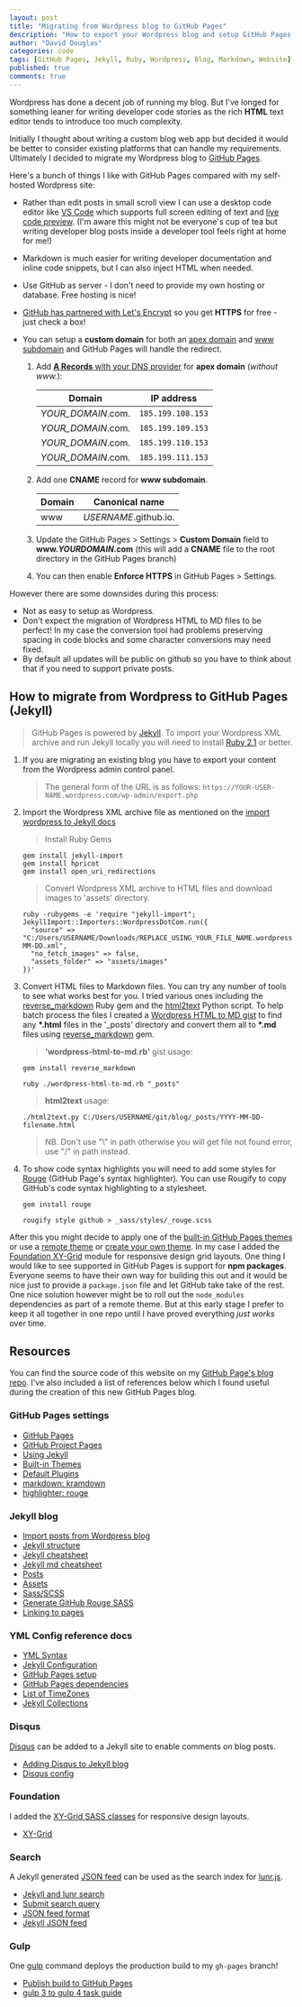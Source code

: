```yaml
---
layout: post
title: "Migrating from Wordpress blog to GitHub Pages"
description: "How to export your Wordpress blog and setup GitHub Pages with https and custom domain."
author: "David Douglas"
categories: code
tags: [GitHub Pages, Jekyll, Ruby, Wordpress, Blog, Markdown, Website]
published: true
comments: true
---
```


Wordpress has done a decent job of running my blog.
But I've longed for something leaner for writing developer code stories as the rich **HTML** text editor tends to introduce too much complexity.

<!--more-->

Initially I thought about writing a custom blog web app but decided it would be better to consider existing platforms that can handle my requirements.
Ultimately I decided to migrate my Wordpress blog to [GitHub Pages](https://pages.github.com/).

Here's a bunch of things I like with GitHub Pages compared with my self-hosted Wordpress site:

- Rather than edit posts in small scroll view I can use a desktop code editor like [VS Code](https://code.visualstudio.com/) which supports full screen editing of text and [live code preview](https://code.visualstudio.com/docs/languages/markdown#_editor-and-preview-synchronization). (I'm aware this might not be everyone's cup of tea but writing developer blog posts inside a developer tool feels right at home for me!)
- Markdown is much easier for writing developer documentation and inline code snippets, but I can also inject HTML when needed.
- Use GitHub as server - I don't need to provide my own hosting or database. Free hosting is nice!
- [GitHub has partnered with Let's Encrypt](https://blog.github.com/2018-05-01-github-pages-custom-domains-https/) so you get **HTTPS** for free - just check a box!
- You can setup a **custom domain** for both an [apex domain](https://help.github.com/articles/setting-up-an-apex-domain/) and [www subdomain](https://help.github.com/articles/setting-up-a-www-subdomain/) and GitHub Pages will handle the redirect.

  1.  Add [**A Records** with your DNS provider](https://help.github.com/articles/setting-up-an-apex-domain/#configuring-a-records-with-your-dns-provider) for **apex domain** (_without www._):

      | Domain             | IP address        |
      | ------------------ | ----------------- |
      | _YOUR_DOMAIN_.com. | `185.199.108.153` |
      | _YOUR_DOMAIN_.com. | `185.199.109.153` |
      | _YOUR_DOMAIN_.com. | `185.199.110.153` |
      | _YOUR_DOMAIN_.com. | `185.199.111.153` |

  2.  Add one **CNAME** record for **www subdomain**.

      | Domain | Canonical name        |
      | ------ | --------------------- |
      | www    | _USERNAME_.github.io. |

  3.  Update the GitHub Pages > Settings > **Custom Domain** field to **www._YOURDOMAIN_.com** (this will add a **CNAME** file to the root directory in the GitHub Pages branch)
  4.  You can then enable **Enforce HTTPS** in GitHub Pages > Settings.

However there are some downsides during this process:

- Not as easy to setup as Wordpress.
- Don't expect the migration of Wordpress HTML to MD files to be perfect! In my case the conversion tool had problems preserving spacing in code blocks and some character conversions may need fixed.
- By default all updates will be public on github so you have to think about that if you need to support private posts.

## How to migrate from Wordpress to GitHub Pages (Jekyll)

> GitHub Pages is powered by [Jekyll](https://jekyllrb.com/). To import your Wordpress XML archive and run Jekyll locally you will need to install [Ruby 2.1](https://www.ruby-lang.org/en/downloads/) or better.

1. If you are migrating an existing blog you have to export your content from the Wordpress admin control panel.

   > The general form of the URL is as follows: `https://YOUR-USER-NAME.wordpress.com/wp-admin/export.php`

2. Import the Wordpress XML archive file as mentioned on the [import wordpress to Jekyll docs](http://import.jekyllrb.com/docs/wordpressdotcom/)

   > Install Ruby Gems

   ```shell
   gem install jekyll-import
   gem install hpricot
   gem install open_uri_redirections
   ```

   > Convert Wordpress XML archive to HTML files and download images to 'assets' directory.

   ```shell
   ruby -rubygems -e 'require "jekyll-import";
   JekyllImport::Importers::WordpressDotCom.run({
     "source" => "C:/Users/USERNAME/Downloads/REPLACE_USING_YOUR_FILE_NAME.wordpress.YYYY-MM-DD.xml",
     "no_fetch_images" => false,
     "assets_folder" => "assets/images"
   })'
   ```

3. Convert HTML files to Markdown files. You can try any number of tools to see what works best for you. I tried various ones including the [reverse_markdown](https://github.com/xijo/reverse_markdown) Ruby gem and the [html2text](https://github.com/aaronsw/html2text.git) Python script. To help batch process the files I created a [Wordpress HTML to MD gist](https://gist.github.com/deadlyfingers/2023c61cbac83bb613393f262693cdf4) to find any **\*.html** files in the '\_posts' directory and convert them all to **\*.md** files using [reverse_markdown](https://rubygems.org/gems/reverse-markdown) gem.

   > **'wordpress-html-to-md.rb'** gist usage:

   ```shell
   gem install reverse_markdown
   ```

   ```shell
   ruby ./wordpress-html-to-md.rb "_posts"
   ```

   <script src="https://gist.github.com/deadlyfingers/2023c61cbac83bb613393f262693cdf4.js"></script>

   > **html2text** usage:

   ```shell
   ./html2text.py C:/Users/USERNAME/git/blog/_posts/YYYY-MM-DD-filename.html
   ```

   > NB. Don't use "\\" in path otherwise you will get file not found error, use "/" in path instead.

4. To show code syntax highlights you will need to add some styles for [Rouge](https://github.com/jneen/rouge) (GitHub Page's syntax highlighter). You can use Rougify to copy GitHub's code syntax highlighting to a stylesheet.
   ```shell
   gem install rouge
   ```
   ```shell
   rougify style github > _sass/styles/_rouge.scss
   ```

After this you might decide to apply one of the [built-in GitHub Pages themes](https://pages.github.com/themes/) or use a [remote theme](https://github.com/benbalter/jekyll-remote-theme) or [create your own theme](https://jekyllrb.com/docs/themes/). In my case I added the [Foundation XY-Grid](https://foundation.zurb.com/sites/docs/xy-grid.html) module for responsive design grid layouts. One thing I would like to see supported in GitHub Pages is support for **npm packages**. Everyone seems to have their own way for building this out and it would be nice just to provide a `package.json` file and let GitHub take take of the rest. One nice solution however might be to roll out the `node_modules` dependencies as part of a remote theme. But at this early stage I prefer to keep it all together in one repo until I have proved everything _just works_ over time.

## Resources

You can find the source code of this website on my [GitHub Page's blog repo](https://github.com/deadlyfingers/blog). I've also included a list of references below which I found useful during the creation of this new GitHub Pages blog.

### GitHub Pages settings

- [GitHub Pages](https://pages.github.com/)
- [GitHub Project Pages](https://help.github.com/articles/user-organization-and-project-pages/#project-pages-sites)
- [Using Jekyll](https://help.github.com/articles/using-jekyll-as-a-static-site-generator-with-github-pages/)
- [Built-in Themes](https://pages.github.com/themes/)
- [Default Plugins](https://help.github.com/articles/configuring-jekyll-plugins/#default-plugins)
- [markdown: kramdown](https://help.github.com/articles/updating-your-markdown-processor-to-kramdown/)
- [highlighter: rouge](https://help.github.com/articles/using-syntax-highlighting-on-github-pages/)

### Jekyll blog

- [Import posts from Wordpress blog](http://import.jekyllrb.com/docs/wordpressdotcom/)
- [Jekyll structure](https://jekyllrb.com/docs/structure/)
- [Jekyll cheatsheet](https://devhints.io/jekyll)
- [Jekyll md cheatsheet](https://github.com/rstacruz/cheatsheets/blob/master/jekyll.md)
- [Posts](https://jekyllrb.com/docs/posts/)
- [Assets](https://jekyllrb.com/docs/assets/)
- [Sass/SCSS](https://jekyllrb.com/docs/assets/#sassscss)
- [Generate GitHub Rouge SASS](http://ben.balter.com/jekyll-style-guide/themes/)
- [Linking to pages](https://jekyllrb.com/docs/liquid/tags/#link)

### YML Config reference docs

- [YML Syntax](https://help.github.com/articles/page-build-failed-config-file-error/#troubleshooting-_configyml-syntax-errors)
- [Jekyll Configuration](https://jekyllrb.com/docs/configuration/default/)
- [GitHub Pages setup](https://jekyllrb.com/docs/github-pages/)
- [GitHub Pages dependencies](https://pages.github.com/versions/)
- [List of TimeZones](https://en.wikipedia.org/wiki/List_of_tz_database_time_zones)
- [Jekyll Collections](https://jekyllrb.com/docs/collections/)

### Disqus
[Disqus](https://disqus.com) can be added to a Jekyll site to enable comments on blog posts.

- [Adding Disqus to Jekyll blog](http://sgeos.github.io/jekyll/disqus/2016/02/15/adding-disqus-to-a-jekyll-blog.html)
- [Disqus config](https://help.disqus.com/developer/javascript-configuration-variables)

### Foundation
I added the [XY-Grid SASS classes](https://foundation.zurb.com/sites/docs/xy-grid.html#importing) for responsive design layouts.

- [XY-Grid](https://foundation.zurb.com/sites/docs/xy-grid.html)

### Search
A Jekyll generated [JSON feed](https://jsonfeed.org) can be used as the search index for [lunr.js](https://lunrjs.com/).

- [Jekyll and lunr search](https://rayhightower.com/blog/2016/01/04/how-to-make-lunrjs-jekyll-work-together/)
- [Submit search query](https://learn.cloudcannon.com/jekyll/jekyll-search-using-lunr-js/)
- [JSON feed format](https://jsonfeed.org/version/1)
- [Jekyll JSON feed](https://stevenwestmoreland.com/2017/05/adding-json-feed-to-your-jekyll-site.html)

### Gulp
One [gulp](https://gulpjs.com/) command deploys the production build to my `gh-pages` branch!

- [Publish build to GitHub Pages](https://www.npmjs.com/package/gulp-gh-pages)
- [gulp 3 to gulp 4 task guide](https://www.joezimjs.com/javascript/complete-guide-upgrading-gulp-4/)

